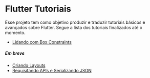# Flutter Tutoriais
Esse projeto tem como objetivo produzir e traduzir tutoriais básicos e avançados sobre Flutter. Segue a lista dos tutoriais finalizados até o momento.

* [Lidando com Box Constraints](https://github.com/silasbrasil/Flutter-Tutoriais/blob/master/BoxConstraints.md)

##### Em breve
* [Criando Layouts](https://flutter.io/tutorials/layout/)
* [Requisitando APIs e Serializando JSON](https://flutter.io/json/)